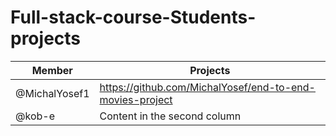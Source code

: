 # Full-stack-course-Students-projects



Member | Projects
------------ | -------------
@MichalYosef1 | https://github.com/MichalYosef/end-to-end-movies-project
@kob-e| Content in the second column
